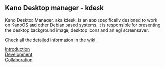 ## Kano Desktop manager - kdesk

Kano Desktop Manager, aka kdesk, is an app specifically designed to work on KanoOS and other Debian based systems. It is responsible for presenting the desktop background image, desktop icons and an egl screensaver.

Check all the detailed information in the [wiki](https://github.com/KanoComputing/kdesk/wiki)  


[Introduction](https://github.com/KanoComputing/kdesk/wiki/Introduction)  
[Development](https://github.com/KanoComputing/kdesk/wiki/Development)  
[Collaboration](https://github.com/KanoComputing/kdesk/wiki/Collaboration)  
